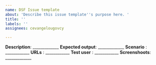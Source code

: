 ```yaml
---
name: DSF Issue template
about: 'Describe this issue template''s purpose here. '
title: ''
labels: ''
assignees: cevangelougovcy

---
```


**Description**: _____________
**Expected output**: _____________
**Scenario** : ____________
**URLs** : ____________
**Test user** : ____________
**Screenshoots**: _____________
